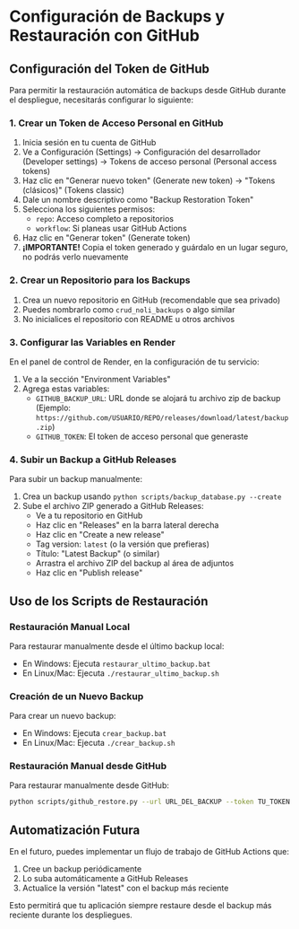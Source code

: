 # Configuración de Backups y Restauración con GitHub

## Configuración del Token de GitHub

Para permitir la restauración automática de backups desde GitHub durante el despliegue, necesitarás configurar lo siguiente:

### 1. Crear un Token de Acceso Personal en GitHub

1. Inicia sesión en tu cuenta de GitHub
2. Ve a Configuración (Settings) -> Configuración del desarrollador (Developer settings) -> Tokens de acceso personal (Personal access tokens)
3. Haz clic en "Generar nuevo token" (Generate new token) -> "Tokens (clásicos)" (Tokens classic)
4. Dale un nombre descriptivo como "Backup Restoration Token"
5. Selecciona los siguientes permisos:
   - `repo`: Acceso completo a repositorios
   - `workflow`: Si planeas usar GitHub Actions
6. Haz clic en "Generar token" (Generate token)
7. **¡IMPORTANTE!** Copia el token generado y guárdalo en un lugar seguro, no podrás verlo nuevamente

### 2. Crear un Repositorio para los Backups

1. Crea un nuevo repositorio en GitHub (recomendable que sea privado)
2. Puedes nombrarlo como `crud_noli_backups` o algo similar
3. No inicialices el repositorio con README u otros archivos

### 3. Configurar las Variables en Render

En el panel de control de Render, en la configuración de tu servicio:

1. Ve a la sección "Environment Variables"
2. Agrega estas variables:
   - `GITHUB_BACKUP_URL`: URL donde se alojará tu archivo zip de backup 
     (Ejemplo: `https://github.com/USUARIO/REPO/releases/download/latest/backup.zip`)
   - `GITHUB_TOKEN`: El token de acceso personal que generaste

### 4. Subir un Backup a GitHub Releases

Para subir un backup manualmente:

1. Crea un backup usando `python scripts/backup_database.py --create`
2. Sube el archivo ZIP generado a GitHub Releases:
   - Ve a tu repositorio en GitHub
   - Haz clic en "Releases" en la barra lateral derecha
   - Haz clic en "Create a new release"
   - Tag version: `latest` (o la versión que prefieras)
   - Título: "Latest Backup" (o similar)
   - Arrastra el archivo ZIP del backup al área de adjuntos
   - Haz clic en "Publish release"

## Uso de los Scripts de Restauración

### Restauración Manual Local

Para restaurar manualmente desde el último backup local:

- En Windows: Ejecuta `restaurar_ultimo_backup.bat`
- En Linux/Mac: Ejecuta `./restaurar_ultimo_backup.sh`

### Creación de un Nuevo Backup

Para crear un nuevo backup:

- En Windows: Ejecuta `crear_backup.bat`
- En Linux/Mac: Ejecuta `./crear_backup.sh`

### Restauración Manual desde GitHub

Para restaurar manualmente desde GitHub:

```bash
python scripts/github_restore.py --url URL_DEL_BACKUP --token TU_TOKEN
```

## Automatización Futura

En el futuro, puedes implementar un flujo de trabajo de GitHub Actions que:

1. Cree un backup periódicamente
2. Lo suba automáticamente a GitHub Releases
3. Actualice la versión "latest" con el backup más reciente

Esto permitirá que tu aplicación siempre restaure desde el backup más reciente durante los despliegues.
